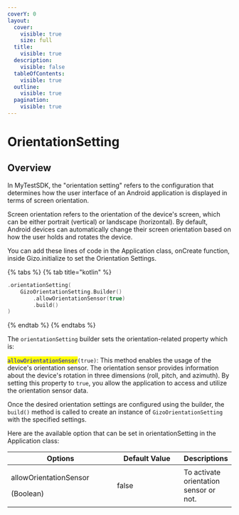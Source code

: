 ```yaml
---
coverY: 0
layout:
  cover:
    visible: true
    size: full
  title:
    visible: true
  description:
    visible: false
  tableOfContents:
    visible: true
  outline:
    visible: true
  pagination:
    visible: true
---
```


# OrientationSetting

## Overview

In MyTestSDK, the "orientation setting" refers to the configuration that determines how the user interface of an Android application is displayed in terms of screen orientation.

Screen orientation refers to the orientation of the device's screen, which can be either portrait (vertical) or landscape (horizontal). By default, Android devices can automatically change their screen orientation based on how the user holds and rotates the device.

You can add these lines of code in the Application class, onCreate function, inside Gizo.initialize to set the Orientation Settings.

{% tabs %}
{% tab title="kotlin" %}
```kotlin
.orientationSetting(
    GizoOrientationSetting.Builder()
        .allowOrientationSensor(true)
        .build()
)
```
{% endtab %}
{% endtabs %}

The `orientationSetting` builder sets the orientation-related property which is:

<mark style="color:blue;">`allowOrientationSensor`</mark>`(true)`: This method enables the usage of the device's orientation sensor. The orientation sensor provides information about the device's rotation in three dimensions (roll, pitch, and azimuth). By setting this property to `true`, you allow the application to access and utilize the orientation sensor data.

Once the desired orientation settings are configured using the builder, the `build()` method is called to create an instance of `GizoOrientationSetting` with the specified settings.



Here are the available option that can be set in orientationSetting in the Application class:

<table><thead><tr><th width="227">Options</th><th width="141.33333333333331">Default Value</th><th>Descriptions</th></tr></thead><tbody><tr><td><p>allowOrientationSensor</p><p>(Boolean)</p></td><td>false</td><td>To activate orientation sensor or not.</td></tr></tbody></table>

